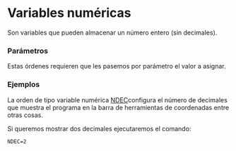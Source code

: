 # Variables numéricas

Son variables que pueden almacenar un número entero \(sin decimales\).

### Parámetros

Estas órdenes requieren que les pasemos por parámetro el valor a asignar.

### Ejemplos

La orden de tipo variable numérica [NDEC](n/ndec.md)configura el número de decimales que muestra el programa en la barra de herramientas de coordenadas entre otras cosas.

Si queremos mostrar dos decimales ejecutaremos el comando:

```text
NDEC=2
```



